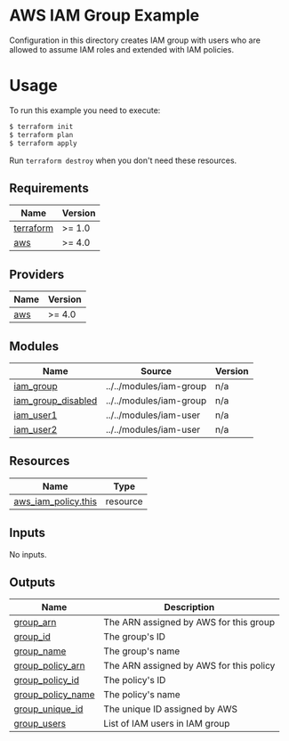# AWS IAM Group Example

Configuration in this directory creates IAM group with users who are allowed to assume IAM roles and extended with IAM policies.

# Usage

To run this example you need to execute:

```bash
$ terraform init
$ terraform plan
$ terraform apply
```

Run `terraform destroy` when you don't need these resources.

<!-- BEGINNING OF PRE-COMMIT-TERRAFORM DOCS HOOK -->
## Requirements

| Name | Version |
|------|---------|
| <a name="requirement_terraform"></a> [terraform](#requirement\_terraform) | >= 1.0 |
| <a name="requirement_aws"></a> [aws](#requirement\_aws) | >= 4.0 |

## Providers

| Name | Version |
|------|---------|
| <a name="provider_aws"></a> [aws](#provider\_aws) | >= 4.0 |

## Modules

| Name | Source | Version |
|------|--------|---------|
| <a name="module_iam_group"></a> [iam\_group](#module\_iam\_group) | ../../modules/iam-group | n/a |
| <a name="module_iam_group_disabled"></a> [iam\_group\_disabled](#module\_iam\_group\_disabled) | ../../modules/iam-group | n/a |
| <a name="module_iam_user1"></a> [iam\_user1](#module\_iam\_user1) | ../../modules/iam-user | n/a |
| <a name="module_iam_user2"></a> [iam\_user2](#module\_iam\_user2) | ../../modules/iam-user | n/a |

## Resources

| Name | Type |
|------|------|
| [aws_iam_policy.this](https://registry.terraform.io/providers/hashicorp/aws/latest/docs/resources/iam_policy) | resource |

## Inputs

No inputs.

## Outputs

| Name | Description |
|------|-------------|
| <a name="output_group_arn"></a> [group\_arn](#output\_group\_arn) | The ARN assigned by AWS for this group |
| <a name="output_group_id"></a> [group\_id](#output\_group\_id) | The group's ID |
| <a name="output_group_name"></a> [group\_name](#output\_group\_name) | The group's name |
| <a name="output_group_policy_arn"></a> [group\_policy\_arn](#output\_group\_policy\_arn) | The ARN assigned by AWS for this policy |
| <a name="output_group_policy_id"></a> [group\_policy\_id](#output\_group\_policy\_id) | The policy's ID |
| <a name="output_group_policy_name"></a> [group\_policy\_name](#output\_group\_policy\_name) | The policy's name |
| <a name="output_group_unique_id"></a> [group\_unique\_id](#output\_group\_unique\_id) | The unique ID assigned by AWS |
| <a name="output_group_users"></a> [group\_users](#output\_group\_users) | List of IAM users in IAM group |
<!-- END OF PRE-COMMIT-TERRAFORM DOCS HOOK -->
